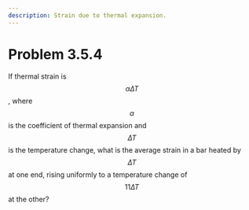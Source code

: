```yaml
---
description: Strain due to thermal expansion.
---
```


# Problem 3.5.4

If thermal strain is $$αΔΤ$$, where $$α$$ is the coefficient of thermal expansion and $$ΔΤ$$ is the temperature change, what is the average strain in a bar heated by $$ΔΤ$$ at one end, rising uniformly to a temperature change of $$11ΔΤ$$ at the other?
